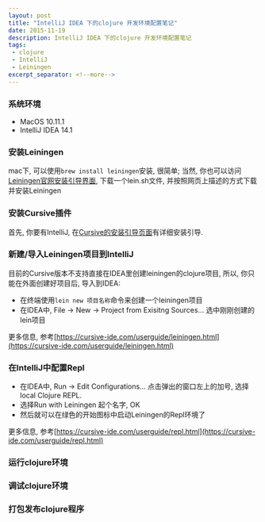 ```yaml
---
layout: post
title: "IntelliJ IDEA 下的clojure 开发环境配置笔记"
date: 2015-11-19
description: IntelliJ IDEA 下的clojure 开发环境配置笔记
tags:
 - clojure
 - IntelliJ
 - Leiningen
excerpt_separator: <!--more-->
---
```



### 系统环境
* MacOS 10.11.1
* IntelliJ IDEA 14.1

### 安装Leiningen

mac下, 可以使用```brew install leiningen```安装, 很简单; 当然, 你也可以访问[Leiningen官网安装引导界面](http://leiningen.org/#install), 下载一个lein.sh文件, 并按照网页上描述的方式下载并安装Leiningen

### 安装Cursive插件

首先, 你要有IntelliJ, 在[Cursive的安装引导页面](https://cursive-ide.com/userguide/index.html)有详细安装引导.

<!--more-->

### 新建/导入Leiningen项目到IntelliJ

目前的Cursive版本不支持直接在IDEA里创建leiningen的clojure项目, 所以, 你只能在外面创建好项目后, 导入到IDEA:

* 在终端使用```lein new 项目名称```命令来创建一个leiningen项目
* 在IDEA中, File -> New -> Project from Exisitng Sources... 选中刚刚创建的lein项目

更多信息, 参考[https://cursive-ide.com/userguide/leiningen.html](https://cursive-ide.com/userguide/leiningen.html)

### 在IntelliJ中配置Repl

* 在IDEA中, Run -> Edit Configurations... 点击弹出的窗口左上的加号, 选择local Clojure REPL.
* 选择Run with Leiningen 起个名字, OK
* 然后就可以在绿色的开始图标中启动Leiningen的Repl环境了

更多信息, 参考[https://cursive-ide.com/userguide/repl.html](https://cursive-ide.com/userguide/repl.html)

### 运行clojure环境

### 调试clojure环境

### 打包发布clojure程序
